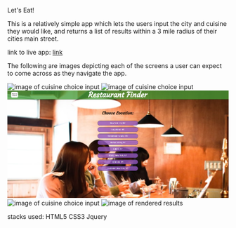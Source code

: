 Let's Eat!

This is a relatively simple app which lets the users input the city and cuisine they
would like, and returns a list of results within a 3 mile radius of their cities main street.

link to live app: <a href="https://thinkfulgrandon.github.io/restaurant-finder/">link</a>

The following are images depicting each of the screens a user can expect to come across
as they navigate the app.

![image of cuisine choice input](..photos/homepage-screenshot.png")
![image of cuisine choice input](city-state-screenshot.png)
![rendered cities](photos/city-render-screenshot.png)
![image of cuisine choice input](.photos/cuisine-choice-screenshot.png)
![image of rendered results](../photos/rendered-choices-screenshot.png)


stacks used:
    HTML5
    CSS3
    Jquery
